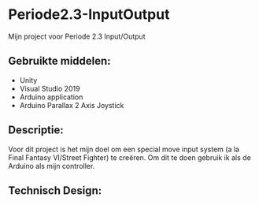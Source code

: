 # Periode2.3-InputOutput
Mijn project voor Periode 2.3 Input/Output

## Gebruikte middelen:

- Unity
- Visual Studio 2019
- Arduino application
- Arduino Parallax 2 Axis Joystick


## Descriptie:

Voor dit project is het mijn doel om een special move input system (a la Final Fantasy VI/Street Fighter) te creëren. Om dit te doen gebruik ik als de Arduino als mijn controller. 


## Technisch Design:


